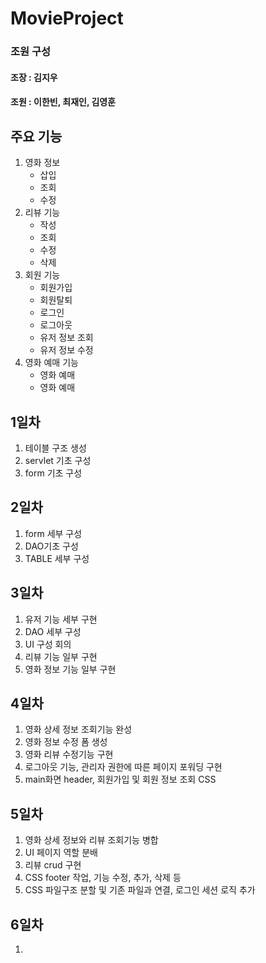# MovieProject
### 조원 구성
#### 조장 : 김지우
#### 조원 : 이한빈, 최재인, 김영훈


## 주요 기능

1. 영화 정보
    + 삽입
    + 조회
    + 수정
2. 리뷰 기능
    + 작성
    + 조회
    + 수정
    + 삭제
3. 회원 기능
    + 회원가입
    + 회원탈퇴
    + 로그인
    + 로그아웃
    + 유저 정보 조회
    + 유저 정보 수정
4. 영화 예매 기능
    + 영화 예매
    + 영화 예매 


## 1일차

1. 테이블 구조 생성
2. servlet 기초 구성
3. form 기초 구성

## 2일차

1. form 세부 구성
2. DAO기초 구성
3. TABLE 세부 구성

## 3일차

1. 유저 기능 세부 구현
2. DAO 세부 구성
3. UI 구성 회의
4. 리뷰 기능 일부 구현
5. 영화 정보 기능 일부 구현

## 4일차

1. 영화 상세 정보 조회기능 완성
2. 영화 정보 수정 폼 생성
3. 영화 리뷰 수정기능 구현
4. 로그아웃 기능, 관리자 권한에 따른 페이지 포워딩 구현
5. main화면 header, 회원가입 및 회원 정보 조회 CSS

## 5일차

1. 영화 상세 정보와 리뷰 조회기능 병합
2. UI 페이지 역할 분배
3. 리뷰 crud 구현
4. CSS footer 작업, 기능 수정, 추가, 삭제 등
5. CSS 파일구조 분할 및 기존 파일과 연결, 로그인 세션 로직 추가

## 6일차

1. 
